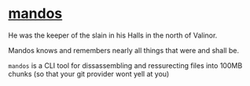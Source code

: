 # [mandos](http://tolkiengateway.net/wiki/Mandos)
He was the keeper of the slain in his Halls in the north of Valinor.

Mandos knows and remembers nearly all things that were and shall be. 

`mandos` is a CLI tool for dissassembling and ressurecting files into 100MB chunks (so that your git provider wont yell at you)
